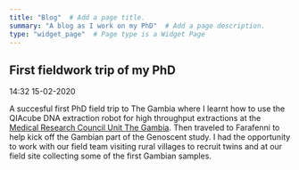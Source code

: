 ```yaml
---
title: "Blog"  # Add a page title.
summary: "A blog as I work on my PhD"  # Add a page description.
type: "widget_page"  # Page type is a Widget Page
---
```


## **First fieldwork trip of my PhD**

14:32 15-02-2020

A succesful first PhD field trip to The Gambia where I learnt how to use the QIAcube DNA extraction robot for high throughput extractions at the [Medical Research Council Unit The Gambia](https://www.mrc.gm). Then traveled to Farafenni to help kick off the Gambian part of the Genoscent study. I had the opportunity to work with our field team visiting rural villages to recruit twins and at our field site collecting some of the first Gambian samples. 
